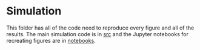 # Simulation
This folder has all of the code need to reproduce every figure and all of the results. The main simulation code is in [src](https://github.com/TomWagg/detecting-DCOs-in-LISA/tree/main/simulation/src) and the Jupyter notebooks for recreating figures are in [notebooks](https://github.com/TomWagg/detecting-DCOs-in-LISA/tree/main/simulation/notebooks).